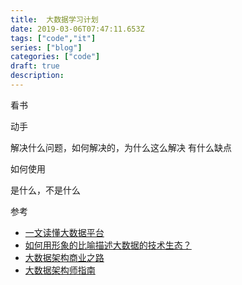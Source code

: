 ```yaml
---
title:  大数据学习计划
date: 2019-03-06T07:47:11.653Z
tags: ["code","it"]
series: ["blog"]
categories: ["code"]
draft: true
description:
---
```



看书

动手

解决什么问题，如何解决的，为什么这么解决
有什么缺点

如何使用

是什么，不是什么



参考  
- [一文读懂大数据平台](https://zhuanlan.zhihu.com/p/26545566)
- [如何用形象的比喻描述大数据的技术生态？]()
- [大数据架构商业之路](https://book.douban.com/subject/26818024/)
- [大数据架构师指南](https://book.douban.com/subject/26821712/)